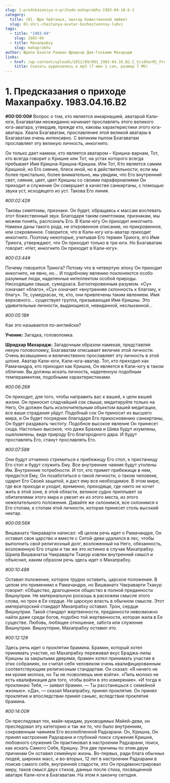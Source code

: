 ```yaml
---
slug: 1-predskazaniya-o-prihode-mahaprabhu-1983-04-16-b-2
category:
  title: (01. Шри Чайтанья, аватар божественной любви)
  slug: 01-shri-chaitanya-avatar-bozhestvennoy-lubvi
tags:
  - title: "1983.04"
    slug: 1983-04
  - title: Махапрабху
    slug: mahaprabhu
author: Шрила Бхакти Ракшак Шридхар Дев-Госвами Махарадж
links:
  - href: /wp-content/uploads/2012/09/001_1983.04.16.B2.C_SridharMj_Predskazaniya_o_prirode_Mahaprabhu.mp3
    title: Скачать аудиозапись в mp3 (7 мин 1 сек, размер 7 Мб)
---
```


# 1. Предсказания о приходе Махапрабху. 1983.04.16.B2

**#00:00:00#** Вопрос о том, кто является инкарнацией, аватарой Кали-юги, Бхагаватам неожиданно начинает прославлять этого великого юга-аватара, утвердив, прежде кто, каковы характеристики этого юга-аватара. Хвала Бхагаватам, прославление этой великой аватары в Бхагаватам очень интенсивно. С великим пылом Бхагаватам прославляет эту великую личность, инкогнито.

Он только дает намеки, кто является аватаром – Кришна-варнам, Тот, кто всегда говорит о Кришне или Тот, на устах которого всегда пребывает Имя Кришна-Кришна-Кришна. Или Тот, Кто является самим Кришной, но Его сияние, блеск иной, но в действительности, если мы более пристально, более внимательно, мы увидим, что Его внутренний свет, сияние, цвет, цвет Кришны со своими параферналиями Он приходит и служение Он совершает в качестве санкиртаны, с помощью звука уст, исходящего из уст. Такова Его линия.

*#00:02:42#*

Таковы симптомы, признаки. Он будет, обращаясь к массам воспевать этот божественный звук. Благодаря таким симптомам, признакам, мы можем понять, распознать Его. В Кали-югу Он приходит инкогнито. Намеки даны такого рода, не откровенное описание, но прикровенное, или сокровенное. Говорится, что в Кали-югу юга-аватар приходит инкогнито. Поэтому некоторые, учитывая Его термин Триюга, его Имя Триюга, утверждают, что Он приходит только в три юги. Но Бхагаватам говорит: «Нет, инкогнито Он приходит в Кали-югу».

*#00:03:44#*

Почему говорится Триюга? Потому что в четвертую эпоху Он приходит инкогнито, не явно, но… И подобному явлению поклоняются особо разумные люди, наделенные интеллектом особой природы. Нисходящим свыше, сумедхаса. Богооткровенным разумом. «Су» означает «благо», «Су» означает «внутренняя склонность к благому, к благу». Те, сумедхасах, те, кто, они привлечены таким явлением. Имя верховного… существует группа, призывающая Имя Кришны. Это удивительные личности, выдающиеся, невиданной, неслыханной…

*#00:05:18#*

Как это называется по-английски?

**Ученик:** Загадка, головоломка.

**Шридхар Махарадж:** Загадочным образом намекая, представляя некую головоломку, Бхагаватам описывает величие этой личности. Очень возвышенно и величественно прославляет эту личность в этой шлоке. Аватар Кали-юги, Кали-юга-аватар. Тот, кто приходил как Рамачандра, кто приходил как Кришна, Он является в Кали-югу в таком обличии. Вы должны искать личность, наделенную подобным темпераментом, подобными характеристиками.

*#00:06:26#*

Он приходит, для того, чтобы направить вас к вашей, к цели вашей жизни. Он приносит сладчайший сок свыше, медитируйте только на Него, Он должен быть исключительным объектом вашей медитации, все ваши страдания уйдут. Подобный сок Он приносит из высшего мира, и Он будет посредник благодаря Его прикосновению санкиртаны, Он будет раздавать чистоту. Подобное высокое явление Он принесет сюда. Настолько высокое, что даже Брахма и Шива будут изумлены, ошеломлены, видя природу Его благородного дара. И будут проставлять Его, станут прославлять Его.

*#00:07:58#*

Они будут отчаянно стремиться к прибежищу Его стоп, к пристанищу Его стоп и будут служить Ему. Все внутренние чаяния будут утолены Им. Внутренние потребности. И тот, кто примет прибежище в нем, предастся Ему, Он позаботиться о такой личности, о таком человеке, одарит Его Своей защитой, и даст ему все необходимое. В этом мире, где все приходи и уходит, временно, преходяще, где никто не хочет жить в этой зоне, в этой области, великое судно приплывет за обитателями этого мира и увезет их из этого места, из этого нежелательного положения. Давайте же склонимся, все склонимся к Его стопам, к стопам этой личности, которая принесет столь высокий нектар.

*#00:09:56#*

Вишванатх Чакраварти написал: «В целом речь идет о Рамачандре, Он оставил свое царство и вместе с Ситой-деви удалился в лес, чтобы выполнить свой религиозный долг, возложенный на Него, обязанность, возложенную Его отцом и так же это истинно в случае Махапрабху. Шрила Вишванатха Чакраварти Тхакур извлек внутренний смысл и объяснил, каким образом речь здесь идет о Махапрабху.

*#00:10:48#*

Оставил положение, которое трудно оставить, царское положение. В целом это применимо к Рамачандре, но Вишванатх Чакраварти Тхакур говорит: «Общество, драгоценное общество в полной преданности Вишнуприи. Не материальную роскошь в расхожем смысле этого слова, но трон в Ее сердце. Не царскую власть в обычном смысле. Этот императорский стандарт Махапрабху оставил. Трон, сердце Вишнуприи. Такой стандарт жертвенности, преданности невозможно найти даже среди богов, подобно той жертвенности, которая жила в Ее существе. Любовь, любящее отношение, забота или служение Вишнуприи. Вишнутприи, Махапрабху оставил это.

*#00:12:12#*

Здесь речь идет о проклятии брамина. Брамин, который хотел принимать участие, но Махапрабху переживал вкус Браджа-лилы Кришны за закрытыми дверями, брамин хотел принимать участие в этих собраниях, он считал себя человеком очень квалифицированным соответствующим религиозным стандартам. Он сказал: «Я ничего не ем кроме молока, но Ты не позволяешь мне войти». «Пить молоко не есть квалификация для того, чтобы войти в это измерение». «И тогда я проклинаю Тебя, — заявил брамин. — Ты расстанешься с семейной жизнью». «Да», — сказал Махапрабху, принял проклятие. Он принял проклятие и впоследствии принял саньяс, вследствие проклятия брамина.

*#00:14:00#*

Он преследовал тех, майя-мридам, руководимых Майей-деви, он преследовал эту категорию и так же то, что было внутренним, сокровенным чаянием Его возлюбленной Радхарани. Он, Кришна, Он принял настроение Радхарани и глубокий поиск служения Кришне, любовного служения Он практиковал в настроении Радхарани, поиск, как искать Самого Себя, Кришну. Эти две причины по этим двум причинам Он оставил семейную жизнь. Во-первых, ради блага обычных людей, широких масс, и во-вторых, 12 лет в настроении Радхарани в поиске самого себя, внутренней сладости, это Он продемонстрировал миру, таков смысл двух стихов, данных после стиха, посвященной аватаре Кали-юги в Бхагаватам. На этом я закончу сегодня.

